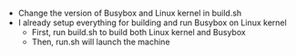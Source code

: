 - Change the version of Busybox and Linux kernel in build.sh
- I already setup everything for building and run Busybox on Linux kernel
  - First, run build.sh to build both Linux kernel and Busybox
  - Then, run.sh will launch the machine